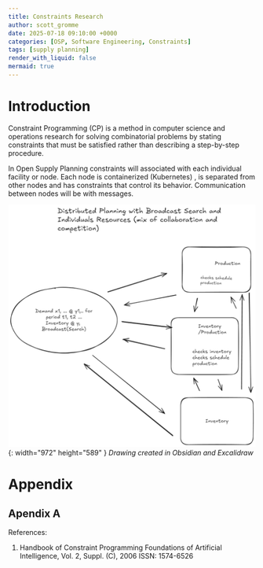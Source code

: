 ```yaml
---
title: Constraints Research
author: scott_gromme
date: 2025-07-18 09:10:00 +0000
categories: [OSP, Software Engineering, Constraints]
tags: [supply planning]
render_with_liquid: false
mermaid: true
---
```


# Introduction

Constraint Programming (CP) is a method in computer science and operations research for solving combinatorial problems by stating constraints that must be satisfied rather than describing a step-by-step procedure.


In Open Supply Planning constraints will associated with each individual facility or node.  Each node is containerized (Kubernetes) , is separated from other nodes and has constraints that control its behavior.  Communication between nodes will be with messages.

![Desktop View](assets/img/posts/distributedplanning.png){: width="972" height="589" }
_Drawing created in Obsidian and Excalidraw_


# Appendix

## Apendix A

References:

  1.  Handbook of Constraint Programming
      Foundations of Artificial Intelligence, Vol. 2, Suppl. (C), 2006
      ISSN: 1574-6526
